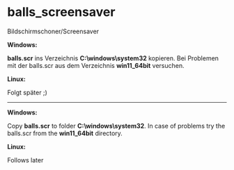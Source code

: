 # balls_screensaver
Bildschirmschoner/Screensaver

**Windows:**

**balls.scr** ins Verzeichnis **C:\windows\system32** kopieren. Bei Problemen mit der balls.scr aus dem Verzeichnis **win11_64bit** versuchen.

**Linux:**

Folgt später ;)


---------------------------------------


**Windows:**

Copy **balls.scr** to folder **C:\windows\system32**. In case of problems try the balls.scr from the **win11_64bit** directory.

**Linux:**

Follows later
